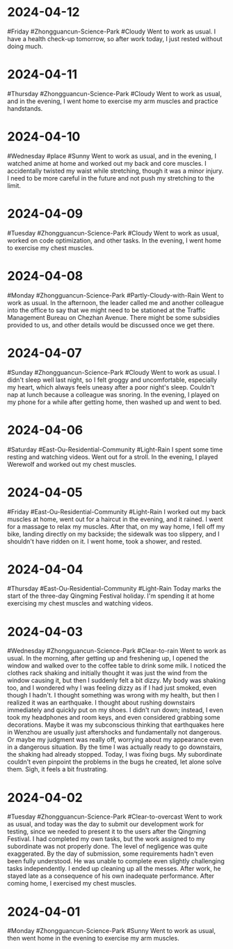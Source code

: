 # 2024-04-12
#Friday #Zhongguancun-Science-Park  #Cloudy 
Went to work as usual. I have a health check-up tomorrow, so after work today, I just rested without doing much.

# 2024-04-11
#Thursday  #Zhongguancun-Science-Park  #Cloudy 
Went to work as usual, and in the evening, I went home to exercise my arm muscles and practice handstands.

# 2024-04-10
#Wednesday #place #Sunny 
Went to work as usual, and in the evening, I watched anime at home and worked out my back and core muscles. I accidentally twisted my waist while stretching, though it was a minor injury. I need to be more careful in the future and not push my stretching to the limit.

# 2024-04-09
#Tuesday  #Zhongguancun-Science-Park  #Cloudy 
Went to work as usual, worked on code optimization, and other tasks. In the evening, I went home to exercise my chest muscles.

# 2024-04-08
#Monday #Zhongguancun-Science-Park  #Partly-Cloudy-with-Rain 
Went to work as usual. In the afternoon, the leader called me and another colleague into the office to say that we might need to be stationed at the Traffic Management Bureau on Chezhan Avenue. There might be some subsidies provided to us, and other details would be discussed once we get there.

# 2024-04-07
#Sunday  #Zhongguancun-Science-Park  #Cloudy 
Went to work as usual. I didn't sleep well last night, so I felt groggy and uncomfortable, especially my heart, which always feels uneasy after a poor night's sleep. Couldn't nap at lunch because a colleague was snoring. In the evening, I played on my phone for a while after getting home, then washed up and went to bed.

# 2024-04-06
#Saturday #East-Ou-Residential-Community  #Light-Rain 
I spent some time resting and watching videos. Went out for a stroll. In the evening, I played Werewolf and worked out my chest muscles.

# 2024-04-05
#Friday  #East-Ou-Residential-Community  #Light-Rain 
I worked out my back muscles at home, went out for a haircut in the evening, and it rained. I went for a massage to relax my muscles. After that, on my way home, I fell off my bike, landing directly on my backside; the sidewalk was too slippery, and I shouldn't have ridden on it. I went home, took a shower, and rested.

# 2024-04-04
#Thursday  #East-Ou-Residential-Community  #Light-Rain 
Today marks the start of the three-day Qingming Festival holiday. I'm spending it at home exercising my chest muscles and watching videos.


# 2024-04-03
#Wednesday #Zhongguancun-Science-Park  #Clear-to-rain
Went to work as usual. In the morning, after getting up and freshening up, I opened the window and walked over to the coffee table to drink some milk. I noticed the clothes rack shaking and initially thought it was just the wind from the window causing it, but then I suddenly felt a bit dizzy. My body was shaking too, and I wondered why I was feeling dizzy as if I had just smoked, even though I hadn't. I thought something was wrong with my health, but then I realized it was an earthquake. I thought about rushing downstairs immediately and quickly put on my shoes. I didn't run down; instead, I even took my headphones and room keys, and even considered grabbing some decorations. Maybe it was my subconscious thinking that earthquakes here in Wenzhou are usually just aftershocks and fundamentally not dangerous. Or maybe my judgment was really off, worrying about my appearance even in a dangerous situation. By the time I was actually ready to go downstairs, the shaking had already stopped. Today, I was fixing bugs. My subordinate couldn't even pinpoint the problems in the bugs he created, let alone solve them. Sigh, it feels a bit frustrating.

# 2024-04-02
#Tuesday #Zhongguancun-Science-Park  #Clear-to-overcast
Went to work as usual, and today was the day to submit our development work for testing, since we needed to present it to the users after the Qingming Festival. I had completed my own tasks, but the work assigned to my subordinate was not properly done. The level of negligence was quite exaggerated. By the day of submission, some requirements hadn't even been fully understood. He was unable to complete even slightly challenging tasks independently. I ended up cleaning up all the messes. After work, he stayed late as a consequence of his own inadequate performance. After coming home, I exercised my chest muscles.

# 2024-04-01
#Monday  #Zhongguancun-Science-Park  #Sunny 
Went to work as usual, then went home in the evening to exercise my arm muscles.